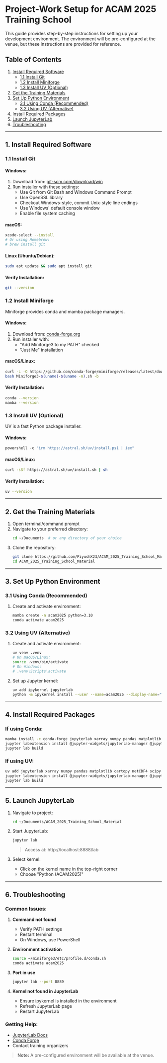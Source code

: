 # Project-Work Setup for ACAM 2025 Training School

This guide provides step-by-step instructions for setting up your development environment. The environment will be pre-configured at the venue, but these instructions are provided for reference.

## Table of Contents
1. [Install Required Software](#1-install-required-software)
   - [1.1 Install Git](#11-install-git)
   - [1.2 Install Miniforge](#12-install-miniforge)
   - [1.3 Install UV (Optional)](#13-install-uv-optional)
2. [Get the Training Materials](#2-get-the-training-materials)
3. [Set Up Python Environment](#3-set-up-python-environment)
   - [3.1 Using Conda (Recommended)](#31-using-conda-recommended)
   - [3.2 Using UV (Alternative)](#32-using-uv-alternative)
4. [Install Required Packages](#4-install-required-packages)
5. [Launch JupyterLab](#5-launch-jupyterlab)
6. [Troubleshooting](#6-troubleshooting)

---

## 1. Install Required Software

### 1.1 Install Git

#### Windows:
1. Download from: [git-scm.com/download/win](https://git-scm.com/download/win)
2. Run installer with these settings:
   - Use Git from Git Bash and Windows Command Prompt
   - Use OpenSSL library
   - Checkout Windows-style, commit Unix-style line endings
   - Use Windows' default console window
   - Enable file system caching

#### macOS:
```bash
xcode-select --install
# Or using Homebrew:
# brew install git
```

#### Linux (Ubuntu/Debian):
```bash
sudo apt update && sudo apt install git
```

#### Verify Installation:
```bash
git --version
```

### 1.2 Install Miniforge

Miniforge provides conda and mamba package managers.

#### Windows:
1. Download from: [conda-forge.org](https://conda-forge.org/download/)
2. Run installer with:
   - "Add Miniforge3 to my PATH" checked
   - "Just Me" installation

#### macOS/Linux:
```bash
curl -L -O https://github.com/conda-forge/miniforge/releases/latest/download/Miniforge3-$(uname)-$(uname -m).sh
bash Miniforge3-$(uname)-$(uname -m).sh -b
```

#### Verify Installation:
```bash
conda --version
mamba --version
```

### 1.3 Install UV (Optional)

UV is a fast Python package installer.

#### Windows:
```powershell
powershell -c "irm https://astral.sh/uv/install.ps1 | iex"
```

#### macOS/Linux:
```bash
curl -sSf https://astral.sh/uv/install.sh | sh
```

#### Verify Installation:
```bash
uv --version
```

---

## 2. Get the Training Materials

1. Open terminal/command prompt
2. Navigate to your preferred directory:
   ```bash
   cd ~/Documents  # or any directory of your choice
   ```
3. Clone the repository:
   ```bash
   git clone https://github.com/PiyushX23/ACAM_2025_Training_School_Material.git
   cd ACAM_2025_Training_School_Material
   ```

---

## 3. Set Up Python Environment

### 3.1 Using Conda (Recommended)

1. Create and activate environment:
   ```bash
   mamba create -n acam2025 python=3.10
   conda activate acam2025
   ```

### 3.2 Using UV (Alternative)

1. Create and activate environment:
   ```bash
   uv venv .venv
   # On macOS/Linux:
   source .venv/bin/activate
   # On Windows:
   # .venv\Scripts\activate
   ```

2. Set up Jupyter kernel:
   ```bash
   uv add ipykernel jupyterlab
   python -m ipykernel install --user --name=acam2025 --display-name="Python (ACAM2025)"
   ```

---

## 4. Install Required Packages

### If using Conda:
```bash
mamba install -c conda-forge jupyterlab xarray numpy pandas matplotlib cartopy netcdf4 scipy seaborn plotly dask h5py scikit-learn
jupyter labextension install @jupyter-widgets/jupyterlab-manager @jupyterlab/git @jupyterlab/toc jupyterlab-plotly
jupyter lab build
```

### If using UV:
```bash
uv add jupyterlab xarray numpy pandas matplotlib cartopy netCDF4 scipy seaborn plotly dask h5py scikit-learn
jupyter labextension install @jupyter-widgets/jupyterlab-manager @jupyterlab/git @jupyterlab/toc jupyterlab-plotly
jupyter lab build
```

---

## 5. Launch JupyterLab

1. Navigate to project:
   ```bash
   cd ~/Documents/ACAM_2025_Training_School_Material
   ```

2. Start JupyterLab:
   ```bash
   jupyter lab
   ```
   > Access at: http://localhost:8888/lab

3. Select kernel:
   - Click on the kernel name in the top-right corner
   - Choose "Python (ACAM2025)"

---

## 6. Troubleshooting

### Common Issues:

1. **Command not found**
   - Verify PATH settings
   - Restart terminal
   - On Windows, use PowerShell

2. **Environment activation**
   ```bash
   source ~/miniforge3/etc/profile.d/conda.sh
   conda activate acam2025
   ```

3. **Port in use**
   ```bash
   jupyter lab --port 8889
   ```

4. **Kernel not found in JupyterLab**
   - Ensure ipykernel is installed in the environment
   - Refresh JupyterLab page
   - Restart JupyterLab

### Getting Help:
- [JupyterLab Docs](https://jupyterlab.readthedocs.io/)
- [Conda Forge](https://conda-forge.org/)
- Contact training organizers

> **Note:** A pre-configured environment will be available at the venue.
